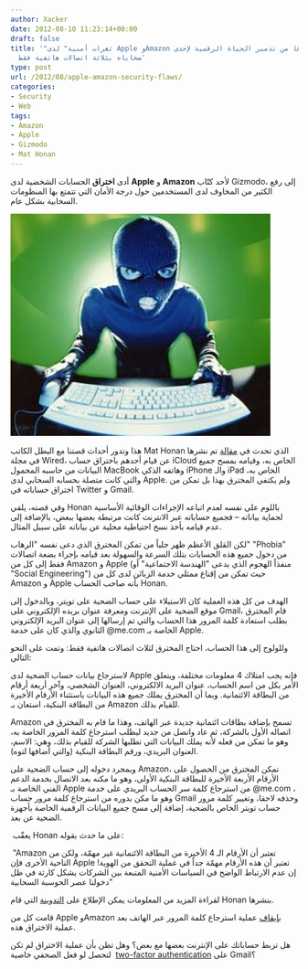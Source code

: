 ```yaml
---
author: Xacker
date: 2012-08-10 11:23:14+00:00
draft: false
title: '"ثغرات أمنية" لدى Apple وAmazon مكنت مخترقا من تدمير الحياة الرقمية لإحدى
  ضحاياه بثلاثة اتصالات هاتفية فقط'
type: post
url: /2012/08/apple-amazon-security-flaws/
categories:
- Security
- Web
tags:
- Amazon
- Apple
- Gizmodo
- Mat Honan
---
```


أدى **اختراق** الحسابات الشخضية لدى **Apple** و **Amazon** لأحد كتّاب Gizmodo، إلى رفع الكثير من المخاوف لدى المستخدمين حول درجة الأمان التي تتمتع بها المنظومات السحابية بشكل عام.




[![](hacker.jpg)
](hacker.jpg)




هذا وتدور أحداث قصتنا مع البطل الكاتب Mat Honan الذي تحدث في [مقالة](http://www.wired.com/gadgetlab/2012/08/apple-amazon-mat-honan-hacking/) تم نشرها في مجلة Wired، عن قيام أحدهم باختراق حساب iCloud الخاص به، وقيامه بمسح جميع البيانات من حاسبه المحمول MacBook وهاتفه الذكي iPhone والـ iPad الخاص به، والتي كانت متصلة بحسابه السحابي لدى Apple. ولم يكتفي المخترق بهذا بل تمكن من اختراق حساباته في Twitter و Gmail.




وفي قصته، يلقي Honan باللوم على نفسه لعدم اتباعه الإجراءات الوقائية الأساسية لحماية بياناته – فجميع حساباته عبر الانترنت كانت مرتبطة بعضها ببعض، بالإضافة إلى عدم قيامه بأخذ نسخ احتياطية محلية عن بياناته على سبيل المثال.




لكن القلق الأعظم ظهر جلياً من تمكن المخترق الذي دعى نفسه "الرهاب" "Phobia" من دخول جميع هذه الحسابات بتلك السرعة والسهولة بعد قيامه بإجراء بضعة اتصالات فقط إلى كل من Amazon و Apple (منفذاً الهجوم الذي يدعى "الهندسة الاجتماعية" أو "Social Engineering") حيث تمكن من إقناع ممثلي خدمة الزبائن لدى كل من Amazon و Apple بأنه صاحب الحساب Honan.




الهدف من كل هذه العملية كان الاستيلاء على حساب الضحية على تويتر، وبالدخول إلى موقع الضحية على الإنترنت ومعرفة عنوان بريده الإلكتروني على Gmail، قام المخترق بطلب استعادة كلمة المرور هذا الحساب والتي تم إرسالها إلى عنوان البريد الإلكتروني الثانوي والذي كان على خدمة @me.com الخاصة بـ Apple.




وللولوج إلى هذا الحساب، احتاج المخترق لثلاث اتصالات هاتفية فقط: وتمت على النحو التالي:




لاسترجاع بيانات حساب الضحية لدى Apple فإنه يجب امتلاك 4 معلومات مختلفة، ويتعلق الأمر بكل من اسم الحساب، عنوان البريد الالكتروني، العنوان الشخصي، وآخر أربعة أرقام من البطاقة الائتمانية. وبما أن المخترق يملك جميع هذه البيانات باستثناء الأرقام الأخيرة من البطاقة البنكية، استعان بـ Amazon للقيام بذلك.




Amazon تسمح بإضافة بطاقات ائتمانية جديدة عبر الهاتف، وهذا ما قام به المخترق في اتصاله الأول بالشركة، ثم عاد واتصل من جديد ليطلب استرجاع كلمة المرور الخاصة به، وهو ما تمكن من فعله لأنه يملك البيانات التي تطلبها الشركة للقيام بذلك، وهي: الاسم، العنوان البريدي، ورقم البطاقة البنكية (والتي أضافها لتوه).




وبمجرد دخوله إلى حساب الضحية على Amazon، تمكن المخترق من الحصول على الأرقام الأربعة الأخيرة للبطاقة البنكية الأولى، وهو ما مكنه بعد الاتصال بخدمة الدعم الفني الخاصة بـ Apple من استرجاع كلمة سر الحساب البريدي على خدمة @me.com ، وهو ما مكن بدوره من استرجاع كلمة مرور حساب Gmail وحذفه لاحقا، وتغيير كلمة مرور حساب تويتر الخاص بالضحية، إضافة إلى مسح جميع البيانات الرقمية الخاصة بأجهزة الضحية عن بعد.




 يعقّب Honan على ما حدث بقوله:




 "Amazon تعتبر أن الأرقام الـ 4 الأخيرة من البطاقة الائتمانية غير مهمّة، ولكن من الناحية الأخرى فإن Apple تعتبر أن هذه الأرقام مهمّة جداً في عملية التحقق من الهوية! إن عدم الارتباط الواضح في السياسات الأمنية المتبعة بين الشركات يشكل كارثة في ظل دخولنا عصر الحوسبة السحابية"




لقراءة المزيد من المعلومات يمكن الإطلاع على [التدوينة](http://www.emptyage.com/post/28679875595/yes-i-was-hacked-hard) التي قام Honan بنشرها.




قامت كل من Apple وAmazon [بإيقاف](http://www.guardian.co.uk/technology/blog/2012/aug/08/apple-amazon-patch-security?newsfeed=true) عملية استرجاع كلمة المرور عبر الهاتف بعد عملية الاختراق هذه.




هل تربط حساباتك على الإنترنت بعضها مع بعض؟ وهل تظن بأن عملية الاختراق لم تكن لتحصل لو فعل الصحفي خاصية  [two-factor authentication](http://www.mattcutts.com/blog/google-two-step-authentication/) على Gmail؟
